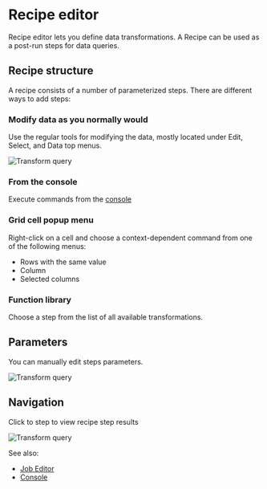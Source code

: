 <!-- TITLE: Recipe Editor -->
<!-- SUBTITLE: -->

# Recipe editor

Recipe editor lets you define data transformations. A Recipe can be used as a post-run steps for data queries.

## Recipe structure

A recipe consists of a number of parameterized steps. There are different ways to add steps:

### Modify data as you normally would

Use the regular tools for modifying the data, mostly located under Edit, Select, and Data top menus.

![Transform query](../uploads/gifs/query-transform-1.gif "Transform Query")

### From the console

Execute commands from the [console](../overview/navigation.md#console)

### Grid cell popup menu

Right-click on a cell and choose a context-dependent command from one of the following menus:

* Rows with the same value
* Column
* Selected columns

### Function library

Choose a step from the list of all available transformations.

## Parameters

You can manually edit steps parameters.

![Transform query](../uploads/gifs/query-transform-2a.gif "Transform Query")

## Navigation

Click to step to view recipe step results

![Transform query](../uploads/gifs/query-transform-3a.gif "Transform Query")

See also:

* [Job Editor](job-editor.md)
* [Console](../overview/navigation.md#console)
